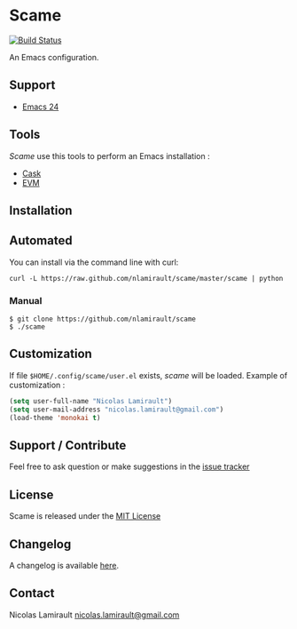 # Scame

[![Build Status](https://drone.io/github.com/nlamirault/scame/status.png)](https://drone.io/github.com/nlamirault/scame/latest)

An Emacs configuration.

## Support

- [Emacs 24](http://wikemacs.org/wiki/Installing_Emacs)

## Tools

*Scame* use this tools to perform an Emacs installation :

- [Cask](https://github.com/cask/cask)
- [EVM](https://github.com/rejeep/evm)

## Installation

## Automated

You can install via the command line with curl:

	curl -L https://raw.github.com/nlamirault/scame/master/scame | python


### Manual

    $ git clone https://github.com/nlamirault/scame
    $ ./scame


## Customization

If file `$HOME/.config/scame/user.el` exists, *scame* will be loaded.
Example of customization :

```lisp
(setq user-full-name "Nicolas Lamirault")
(setq user-mail-address "nicolas.lamirault@gmail.com")
(load-theme 'monokai t)
```


## Support / Contribute

Feel free to ask question or make suggestions in the [issue tracker](https://github.com/nlamirault/scame/issues)


## License

Scame is released under the [MIT License](LICENSE)


## Changelog

A changelog is available [here](ChangeLog.md).


## Contact

Nicolas Lamirault <nicolas.lamirault@gmail.com>
